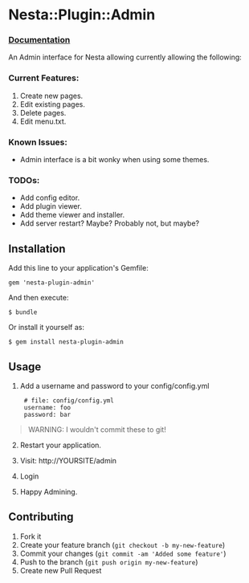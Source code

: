 # Nesta::Plugin::Admin

### [Documentation](http://jmervine.github.com/nesta-plugin-admin/doc/)

An Admin interface for Nesta allowing currently allowing the following:

### Current Features:
1. Create new pages.
2. Edit existing pages.
3. Delete pages.
4. Edit menu.txt.

### Known Issues:
- Admin interface is a bit wonky when using some themes.

### TODOs:
- Add config editor.
- Add plugin viewer.
- Add theme viewer and installer.
- Add server restart? Maybe? Probably not, but maybe?


## Installation

Add this line to your application's Gemfile:

    gem 'nesta-plugin-admin'

And then execute:

    $ bundle

Or install it yourself as:

    $ gem install nesta-plugin-admin

## Usage

1. Add a username and password to your config/config.yml

        # file: config/config.yml
        username: foo
        password: bar

> WARNING: I wouldn't commit these to git!

2. Restart your application.

3. Visit: http://YOURSITE/admin

4. Login

5. Happy Admining.

## Contributing

1. Fork it
2. Create your feature branch (`git checkout -b my-new-feature`)
3. Commit your changes (`git commit -am 'Added some feature'`)
4. Push to the branch (`git push origin my-new-feature`)
5. Create new Pull Request
